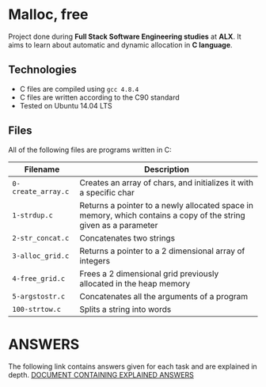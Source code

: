 # Malloc, free
Project done during **Full Stack Software Engineering studies** at **ALX**. It aims to learn about automatic and dynamic allocation in **C language**.

## Technologies
* C files are compiled using `gcc 4.8.4`
* C files are written according to the C90 standard
* Tested on Ubuntu 14.04 LTS

## Files
All of the following files are programs written in C:

| Filename | Description |
| -------- | ----------- |
| `0-create_array.c` | Creates an array of chars, and initializes it with a specific char |
| `1-strdup.c` | Returns a pointer to a newly allocated space in memory, which contains a copy of the string given as a parameter |
| `2-str_concat.c` | Concatenates two strings |
| `3-alloc_grid.c` | Returns a pointer to a 2 dimensional array of integers |
| `4-free_grid.c` | Frees a 2 dimensional grid previously allocated in the heap memory |
| `5-argstostr.c` | Concatenates all the arguments of a program |
| `100-strtow.c` | Splits a string into words |



# ANSWERS

The following link contains answers given for each task and  are explained in depth.
<a href="https://docs.google.com/document/d/1NqIRU7ibwD_VNuXk2Y3KIA1cBXC2B-1IZfKWiB6pQhY/edit?usp=sharing">DOCUMENT CONTAINING EXPLAINED ANSWERS</a> 



